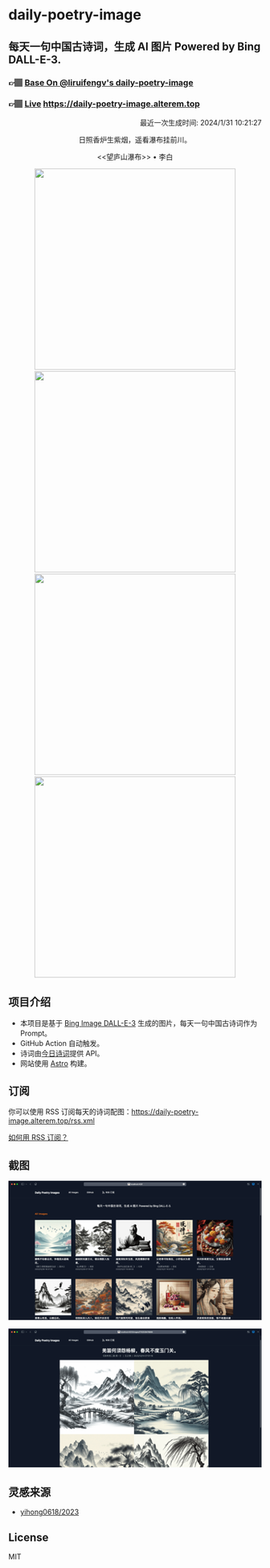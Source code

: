 
# daily-poetry-image

## 每天一句中国古诗词，生成 AI 图片 Powered by Bing DALL-E-3.

### 👉🏽 [Base On @liruifengv's daily-poetry-image](https://github.com/liruifengv/daily-poetry-image)

### 👉🏽 [Live](https://daily-poetry-image.alterem.top/) https://daily-poetry-image.alterem.top

<p align="right">
  最近一次生成时间: 2024/1/31 10:21:27
</p>
<p align="center">
日照香炉生紫烟，遥看瀑布挂前川。
</p>
<p align="center">
<<望庐山瀑布>> • 李白
</p>
<p align="center">
<img src="https://tse2.mm.bing.net/th/id/OIG3.GGPKJC1ACcYa7ho.Lphc" height="400" width="400" />
<img src="https://tse2.mm.bing.net/th/id/OIG3.r699c5WLEpTJDpFhyL2d" height="400" width="400" />
<img src="https://tse4.mm.bing.net/th/id/OIG3.WCK27Rx24tSZLw_YrJha" height="400" width="400" />
<img src="https://tse1.mm.bing.net/th/id/OIG3.ienC6a9Ni23Cb3wREE7m" height="400" width="400" />
</p>

## 项目介绍

-   本项目是基于 [Bing Image DALL-E-3](https://www.bing.com/images/create) 生成的图片，每天一句中国古诗词作为 Prompt。
-   GitHub Action 自动触发。
-   诗词由[今日诗词](https://www.jinrishici.com/)提供 API。
-   网站使用 [Astro](https://astro.build) 构建。

## 订阅

你可以使用 RSS 订阅每天的诗词配图：https://daily-poetry-image.alterem.top/rss.xml

[如何用 RSS 订阅？](https://zhuanlan.zhihu.com/p/55026716)

## 截图

![图片列表](./screenshots/Snipaste_2023-12-28_21-00-26.png)

![图片详情](./screenshots/Snipaste_2023-12-28_21-00-53.png)

## 灵感来源

-   [yihong0618/2023](https://github.com/yihong0618/2023)

## License

MIT
